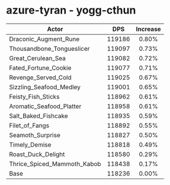 # azure-tyran - yogg-cthun
| Actor | DPS | Increase |
|---|:---:|:---:|
|Draconic_Augment_Rune|119186|0.80%|
|Thousandbone_Tongueslicer|119097|0.73%|
|Great_Cerulean_Sea|119082|0.72%|
|Fated_Fortune_Cookie|119077|0.71%|
|Revenge_Served_Cold|119025|0.67%|
|Sizzling_Seafood_Medley|119001|0.65%|
|Feisty_Fish_Sticks|118962|0.61%|
|Aromatic_Seafood_Platter|118958|0.61%|
|Salt_Baked_Fishcake|118935|0.59%|
|Filet_of_Fangs|118892|0.55%|
|Seamoth_Surprise|118827|0.50%|
|Timely_Demise|118818|0.49%|
|Roast_Duck_Delight|118580|0.29%|
|Thrice_Spiced_Mammoth_Kabob|118438|0.17%|
|Base|118236|0.00%|
